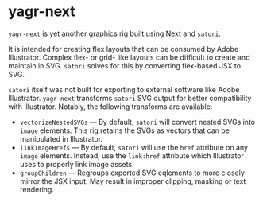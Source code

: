 # yagr-next

`yagr-next` is yet another graphics rig built using Next and [`satori`](https://github.com/vercel/satori).

It is intended for creating flex layouts that can be consumed by Adobe Illustrator. Complex flex- or grid- like layouts can be difficult to create and maintain in SVG. `satori` solves for this by converting flex-based JSX to SVG. 

`satori` itself was not built for exporting to external software like Adobe Illustrator. `yagr-next` transforms `satori` SVG output for better compatibility with Illustrator. Notably, the following transforms are available:

- `vectorizeNestedSVGs` — By default, `satori` will convert nested SVGs into `image` elements. This rig retains the SVGs as vectors that can be manipulated in Illustrator.
- `linkImageHrefs` — By default, `satori` will use the `href` attribute on any `image` elements. Instead, use the `link:href` attribute which Illustrator uses to properly link image assets.
- `groupChildren` — Regroups exported SVG eqlements to more closely mirror the JSX input. May result in improper clipping, masking or text rendering.
